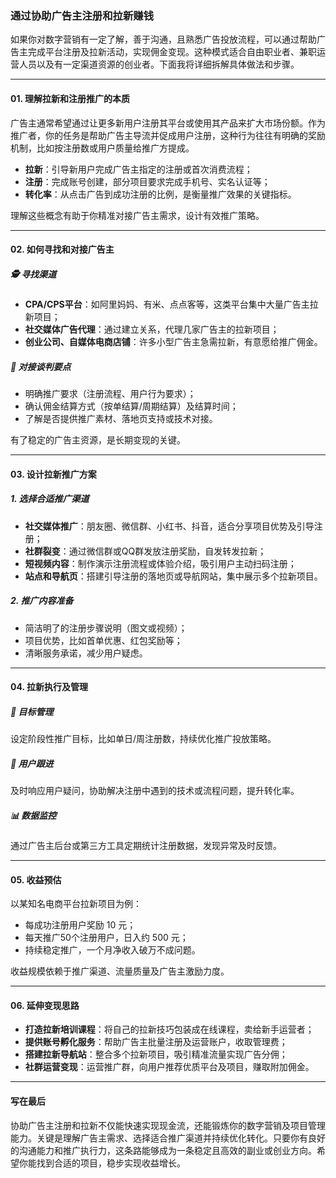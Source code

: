 ### 通过协助广告主注册和拉新赚钱

如果你对数字营销有一定了解，善于沟通，且熟悉广告投放流程，可以通过帮助广告主完成平台注册及拉新活动，实现佣金变现。这种模式适合自由职业者、兼职运营人员以及有一定渠道资源的创业者。下面我将详细拆解具体做法和步骤。

***

#### 01. 理解拉新和注册推广的本质

广告主通常希望通过让更多新用户注册其平台或使用其产品来扩大市场份额。作为推广者，你的任务是帮助广告主导流并促成用户注册，这种行为往往有明确的奖励机制，比如按注册数或用户质量给推广方提成。

* **拉新**：引导新用户完成广告主指定的注册或首次消费流程；
* **注册**：完成账号创建，部分项目要求完成手机号、实名认证等；
* **转化率**：从点击广告到成功注册的比例，是衡量推广效果的关键指标。

理解这些概念有助于你精准对接广告主需求，设计有效推广策略。

***

#### 02. 如何寻找和对接广告主

##### 🕵️ 寻找渠道

* **CPA/CPS平台**：如阿里妈妈、有米、点点客等，这类平台集中大量广告主拉新项目；
* **社交媒体广告代理**：通过建立关系，代理几家广告主的拉新项目；
* **创业公司、自媒体电商店铺**：许多小型广告主急需拉新，有意愿给推广佣金。

##### 🤝 对接谈判要点

* 明确推广要求（注册流程、用户行为要求）；
* 确认佣金结算方式（按单结算/周期结算）及结算时间；
* 了解是否提供推广素材、落地页支持或技术对接。

有了稳定的广告主资源，是长期变现的关键。

***

#### 03. 设计拉新推广方案

##### 1. 选择合适推广渠道

* **社交媒体推广**：朋友圈、微信群、小红书、抖音，适合分享项目优势及引导注册；
* **社群裂变**：通过微信群或QQ群发放注册奖励，自发转发拉新；
* **短视频内容**：制作演示注册流程或体验介绍，吸引用户主动扫码注册；
* **站点和导航页**：搭建引导注册的落地页或导航网站，集中展示多个拉新项目。

##### 2. 推广内容准备

* 简洁明了的注册步骤说明（图文或视频）；
* 项目优势，比如首单优惠、红包奖励等；
* 清晰服务承诺，减少用户疑虑。

***

#### 04. 拉新执行及管理

##### 🎯 目标管理

设定阶段性推广目标，比如单日/周注册数，持续优化推广投放策略。

##### 🔄 用户跟进

及时响应用户疑问，协助解决注册中遇到的技术或流程问题，提升转化率。

##### 📊 数据监控

通过广告主后台或第三方工具定期统计注册数据，发现异常及时反馈。

***

#### 05. 收益预估

以某知名电商平台拉新项目为例：

* 每成功注册用户奖励 10 元；
* 每天推广50个注册用户，日入约 500 元；
* 持续稳定推广，一个月净收入破万不成问题。

收益规模依赖于推广渠道、流量质量及广告主激励力度。

***

#### 06. 延伸变现思路

* **打造拉新培训课程**：将自己的拉新技巧包装成在线课程，卖给新手运营者；
* **提供账号孵化服务**：帮助广告主批量注册及运营账户，收取管理费；
* **搭建拉新导航站**：整合多个拉新项目，吸引精准流量实现广告分佣；
* **社群运营变现**：运营推广群，向用户推荐优质平台及项目，赚取附加佣金。

***

#### 写在最后

协助广告主注册和拉新不仅能快速实现现金流，还能锻炼你的数字营销及项目管理能力。关键是理解广告主需求、选择适合推广渠道并持续优化转化。只要你有良好的沟通能力和推广执行力，这条路能够成为一条稳定且高效的副业或创业方向。希望你能找到合适的项目，稳步实现收益增长。